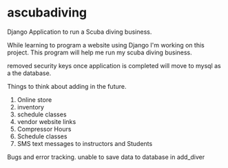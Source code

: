 # ascubadiving
Django Application to run a Scuba diving business.

While learning to program a website using Django I'm working on this project.
This program will help me run my scuba diving business.

removed security keys
once application is completed will move to mysql as a the database.


Things to think about adding in the future.
1. Online store
2. inventory 
3. schedule classes
4. vendor website links
5. Compressor Hours 
6. Schedule classes
7. SMS text messages to instructors and Students



Bugs and error tracking.
unable to save data to database in add_diver


